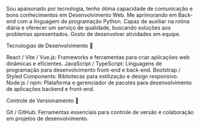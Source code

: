 Sou apaixonado por tecnologia, tenho ótima capacidade de comunicação e bons conhecimentos em Desenvolvimento Web. Me aprimorando em Back-end com a linguagem de programação Python.
Capaz de auxiliar na rotina diária e oferecer um serviço de qualidade, buscando soluções aos problemas apresentados.
Gosto de desenvolver atividades em equipe.

Tecnologias de Desenvolvimento 🚀

React / Vite / Vue.js: Frameworks e ferramentas para criar aplicações web dinâmicas e eficientes.
JavaScript / TypeScript: Linguagens de programação para desenvolvimento front-end e back-end.
Bootstrap / Styled Components: Bibliotecas para estilização e design responsivo.
Node.js / npm: Plataforma e gerenciador de pacotes para desenvolvimento de aplicações backend e front-end.

Controle de Versionamento 📂

Git / GitHub: Ferramentas essenciais para controle de versão e colaboração em projetos de desenvolvimento.
